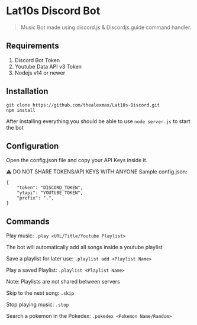 # Lat10s Discord Bot
> Music Bot made using discord.js & Discordjs.guide command handler.
## Requirements
1. Discord Bot Token
2. Youtube Data API v3 Token
3. Nodejs v14 or newer
## Installation

    git clone https://github.com/thealexmax/Lat10s-Discord.git
    npm install
 After installing everything you should be able to use `node server.js` to start the bot
 ## Configuration
 Open the config.json file and copy your API Keys inside it.
 
 ⚠️ DO NOT SHARE TOKENS/API KEYS WITH ANYONE
 Sample config.json:
 

    {
	    "token": "DISCORD_TOKEN",
	    "ytapi": "YOUTUBE_TOKEN",
	    "prefix": ".",
	}

 ## Commands
 Play music: `.play <URL/Title/Youtube Playlist>`
 
 The bot will automatically add all songs inside a youtube playlist
 
 Save a playlist for later use: `.playlist add <Playlist Name>`
 
 Play a saved Playlist: `.playlist <Playlist Name>`
 
 Note: Playlists are not shared between servers
 
 Skip to the next song: `.skip`
 
 Stop playing music: `.stop`
 
 Search a pokemon in the Pokedex: `.pokedex <Pokemon Name/Random>`
 
